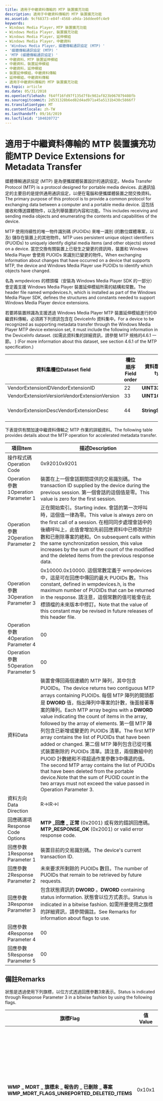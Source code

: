 ```yaml
---
title: 適用于中繼資料傳輸的 MTP 裝置擴充功能
description: 適用于中繼資料傳輸的 MTP 裝置擴充功能
ms.assetid: 9cf68373-e84f-4568-a9da-16ddee0fc4e9
keywords:
- Windows Media Player，MTP 裝置擴充功能
- Windows Media Player、裝置擴充功能
- Windows Media Player、延伸模組
- Windows Media Player，中繼資料
- 'Windows Media Player，媒體傳輸通訊協定 (MTP) '
- '媒體傳輸通訊協定 (MTP) '
- 'MTP (媒體傳輸通訊協定) '
- 中繼資料、MTP 裝置延伸模組
- 中繼資料，裝置延伸模組
- 中繼資料，延伸模組
- 裝置延伸模組，中繼資料傳輸
- 延伸模組，中繼資料傳輸
- 適用于中繼資料傳輸的 MTP 裝置擴充功能
ms.topic: article
ms.date: 05/31/2018
ms.openlocfilehash: f64ff16fd97f135d7f8c902af823b967079408fb
ms.sourcegitcommit: 2d531328b6ed82d4ad971a45a5131b430c5866f7
ms.translationtype: MT
ms.contentlocale: zh-TW
ms.lasthandoff: 09/16/2019
ms.locfileid: "104020772"
---
```

# <a name="mtp-device-extensions-for-metadata-transfer"></a><span data-ttu-id="c6896-116">適用于中繼資料傳輸的 MTP 裝置擴充功能</span><span class="sxs-lookup"><span data-stu-id="c6896-116">MTP Device Extensions for Metadata Transfer</span></span>

<span data-ttu-id="c6896-117">媒體傳輸通訊協定 (MTP) 是為便攜媒體裝置設計的通訊協定。</span><span class="sxs-lookup"><span data-stu-id="c6896-117">Media Transfer Protocol (MTP) is a protocol designed for portable media devices.</span></span> <span data-ttu-id="c6896-118">此通訊協定的主要目的是提供通用通訊協定，以便在電腦和便攜媒體裝置之間交換資料。</span><span class="sxs-lookup"><span data-stu-id="c6896-118">The primary purpose of this protocol is to provide a common protocol for exchanging data between a computer and a portable media device.</span></span> <span data-ttu-id="c6896-119">這包括接收和傳送媒體物件，以及列舉裝置的內容和功能。</span><span class="sxs-lookup"><span data-stu-id="c6896-119">This includes receiving and sending media objects and enumerating the contents and capabilities of the device.</span></span>

<span data-ttu-id="c6896-120">MTP 使用持續性的唯一物件識別碼 (PUOIDs) 來唯一識別 (的數位媒體專案，以及) 儲存在裝置上的其他物件。</span><span class="sxs-lookup"><span data-stu-id="c6896-120">MTP uses persistent unique object identifiers (PUOIDs) to uniquely identify digital media items (and other objects) stored on a device.</span></span> <span data-ttu-id="c6896-121">當您交換有關裝置上已發生之變更的資訊時，裝置和 Windows Media Player 會使用 PUOIDs 來識別已變更的物件。</span><span class="sxs-lookup"><span data-stu-id="c6896-121">When exchanging information about changes that have occurred on a device that supports MTP, the device and Windows Media Player use PUOIDs to identify which objects have changed.</span></span>

<span data-ttu-id="c6896-122">名為 wmpdevices 的標頭檔（安裝為 Windows Media Player SDK 的一部分）會定義支援 Windows Media Player 裝置延伸模組所需的結構和常數。</span><span class="sxs-lookup"><span data-stu-id="c6896-122">The header file named wmpdevices.h, which is installed as part of the Windows Media Player SDK, defines the structures and constants needed to support Windows Media Player device extensions.</span></span>

<span data-ttu-id="c6896-123">若要將裝置辨識為支援透過 Windows Media Player MTP 裝置延伸模組進行的中繼資料傳輸，必須將下列資訊包含在 DeviceInfo 資料集中。</span><span class="sxs-lookup"><span data-stu-id="c6896-123">For a device to be recognized as supporting metadata transfer through the Windows Media Player MTP device extension set, it must include the following information in the DeviceInfo dataset.</span></span> <span data-ttu-id="c6896-124"> (如需此資料集的詳細資訊，請參閱 MTP 規格的4.6.1 一節。 ) </span><span class="sxs-lookup"><span data-stu-id="c6896-124">(For more information about this dataset, see section 4.6.1 of the MTP specification.)</span></span>



| <span data-ttu-id="c6896-125">資料集欄位</span><span class="sxs-lookup"><span data-stu-id="c6896-125">Dataset field</span></span>          | <span data-ttu-id="c6896-126">欄位順序</span><span class="sxs-lookup"><span data-stu-id="c6896-126">Field order</span></span> | <span data-ttu-id="c6896-127">資料類型</span><span class="sxs-lookup"><span data-stu-id="c6896-127">Data type</span></span>  | <span data-ttu-id="c6896-128">值</span><span class="sxs-lookup"><span data-stu-id="c6896-128">Value</span></span>                       |
|------------------------|-------------|------------|-----------------------------|
| <span data-ttu-id="c6896-129">VendorExtensionID</span><span class="sxs-lookup"><span data-stu-id="c6896-129">VendorExtensionID</span></span>      | <span data-ttu-id="c6896-130">2</span><span class="sxs-lookup"><span data-stu-id="c6896-130">2</span></span>           | <span data-ttu-id="c6896-131">**UINT32**</span><span class="sxs-lookup"><span data-stu-id="c6896-131">**UINT32**</span></span> | <span data-ttu-id="c6896-132">0x00000006</span><span class="sxs-lookup"><span data-stu-id="c6896-132">0x00000006</span></span>                  |
| <span data-ttu-id="c6896-133">VendorExtensionVersion</span><span class="sxs-lookup"><span data-stu-id="c6896-133">VendorExtensionVersion</span></span> | <span data-ttu-id="c6896-134">3</span><span class="sxs-lookup"><span data-stu-id="c6896-134">3</span></span>           | <span data-ttu-id="c6896-135">**UINT16**</span><span class="sxs-lookup"><span data-stu-id="c6896-135">**UINT16**</span></span> | <span data-ttu-id="c6896-136">0x0064 (100) </span><span class="sxs-lookup"><span data-stu-id="c6896-136">0x0064 (100)</span></span>                |
| <span data-ttu-id="c6896-137">VendorExtensionDesc</span><span class="sxs-lookup"><span data-stu-id="c6896-137">VendorExtensionDesc</span></span>    | <span data-ttu-id="c6896-138">4</span><span class="sxs-lookup"><span data-stu-id="c6896-138">4</span></span>           | <span data-ttu-id="c6896-139">**String**</span><span class="sxs-lookup"><span data-stu-id="c6896-139">**String**</span></span> | <span data-ttu-id="c6896-140">"microsoft.com/WMPPD： 10.0"</span><span class="sxs-lookup"><span data-stu-id="c6896-140">"microsoft.com/WMPPD: 10.0"</span></span> |



 

<span data-ttu-id="c6896-141">下表提供有關加速中繼資料傳輸之 MTP 作業的詳細資料。</span><span class="sxs-lookup"><span data-stu-id="c6896-141">The following table provides details about the MTP operation for accelerated metadata transfer.</span></span>



| <span data-ttu-id="c6896-142">項目</span><span class="sxs-lookup"><span data-stu-id="c6896-142">Item</span></span>                  | <span data-ttu-id="c6896-143">描述</span><span class="sxs-lookup"><span data-stu-id="c6896-143">Description</span></span>                                                                                                                                                                                                                                                                                                                                                                                                                                                                                            |
|-----------------------|--------------------------------------------------------------------------------------------------------------------------------------------------------------------------------------------------------------------------------------------------------------------------------------------------------------------------------------------------------------------------------------------------------------------------------------------------------------------------------------------------------|
| <span data-ttu-id="c6896-144">操作程式碼</span><span class="sxs-lookup"><span data-stu-id="c6896-144">Operation Code</span></span>        | <span data-ttu-id="c6896-145">0x9201</span><span class="sxs-lookup"><span data-stu-id="c6896-145">0x9201</span></span>                                                                                                                                                                                                                                                                                                                                                                                                                                                                                                 |
| <span data-ttu-id="c6896-146">Operation 參數1</span><span class="sxs-lookup"><span data-stu-id="c6896-146">Operation Parameter 1</span></span> | <span data-ttu-id="c6896-147">裝置在上一個會話期間提供的交易識別碼。</span><span class="sxs-lookup"><span data-stu-id="c6896-147">The transaction ID supplied by the device during the previous session.</span></span> <span data-ttu-id="c6896-148">第一個會話的這個值是零。</span><span class="sxs-lookup"><span data-stu-id="c6896-148">This value is zero for the first session.</span></span>                                                                                                                                                                                                                                                                                                                                                                                       |
| <span data-ttu-id="c6896-149">Operation 參數2</span><span class="sxs-lookup"><span data-stu-id="c6896-149">Operation Parameter 2</span></span> | <span data-ttu-id="c6896-150">正在開始索引。</span><span class="sxs-lookup"><span data-stu-id="c6896-150">Starting index.</span></span> <span data-ttu-id="c6896-151">會話的第一次呼叫時，這個值一律為零。</span><span class="sxs-lookup"><span data-stu-id="c6896-151">This value is always zero on the first call of a session.</span></span> <span data-ttu-id="c6896-152">在相同同步處理會話中的後續呼叫上，此值會增加先前回應資料中已修改的計數和已刪除專案的總和。</span><span class="sxs-lookup"><span data-stu-id="c6896-152">On subsequent calls within the same synchronization session, this value increases by the sum of the count of the modified and the deleted items from the previous response data.</span></span>                                                                                                                                                                                                                                             |
| <span data-ttu-id="c6896-153">Operation 參數3</span><span class="sxs-lookup"><span data-stu-id="c6896-153">Operation Parameter 3</span></span> | <span data-ttu-id="c6896-154">0x10000.</span><span class="sxs-lookup"><span data-stu-id="c6896-154">0x10000.</span></span> <span data-ttu-id="c6896-155">這個常數定義于 wmpdevices 中，這是可在回應中傳回的最大 PUOIDs 數。</span><span class="sxs-lookup"><span data-stu-id="c6896-155">This constant, defined in wmpdevices.h, is the maximum number of PUOIDs that can be returned in the response.</span></span> <span data-ttu-id="c6896-156">請注意，這個常數的值可能會在此標頭檔的未來版本中修訂。</span><span class="sxs-lookup"><span data-stu-id="c6896-156">Note that the value of this constant may be revised in future releases of this header file.</span></span>                                                                                                                                                                                                                                                                                     |
| <span data-ttu-id="c6896-157">Operation 參數4</span><span class="sxs-lookup"><span data-stu-id="c6896-157">Operation Parameter 4</span></span> | <span data-ttu-id="c6896-158">0</span><span class="sxs-lookup"><span data-stu-id="c6896-158">0</span></span>                                                                                                                                                                                                                                                                                                                                                                                                                                                                                                      |
| <span data-ttu-id="c6896-159">Operation 參數5</span><span class="sxs-lookup"><span data-stu-id="c6896-159">Operation Parameter 5</span></span> | <span data-ttu-id="c6896-160">0</span><span class="sxs-lookup"><span data-stu-id="c6896-160">0</span></span>                                                                                                                                                                                                                                                                                                                                                                                                                                                                                                      |
| <span data-ttu-id="c6896-161">資料</span><span class="sxs-lookup"><span data-stu-id="c6896-161">Data</span></span>                  | <span data-ttu-id="c6896-162">裝置會傳回兩個連續的 MTP 陣列，其中包含 PUOIDs。</span><span class="sxs-lookup"><span data-stu-id="c6896-162">The device returns two contiguous MTP arrays containing PUOIDs.</span></span> <span data-ttu-id="c6896-163">每個 MTP 陣列的開頭都是 **DWORD** 值，指出陣列中專案的計數，後面接著專案的陣列。</span><span class="sxs-lookup"><span data-stu-id="c6896-163">Each MTP array begins with a **DWORD** value indicating the count of items in the array, followed by the array of elements.</span></span> <span data-ttu-id="c6896-164">第一個 MTP 陣列包含已新增或變更的 PUOIDs 清單。</span><span class="sxs-lookup"><span data-stu-id="c6896-164">The first MTP array contains the list of PUOIDs that have been added or changed.</span></span> <span data-ttu-id="c6896-165">第二個 MTP 陣列包含已從可攜式裝置刪除的 PUOIDs 清單。請注意，兩個數組中的 PUOID 計數總和不得超過作業參數3中傳遞的值。</span><span class="sxs-lookup"><span data-stu-id="c6896-165">The second MTP array contains the list of PUOIDs that have been deleted from the portable device.Note that the sum of PUOID count in the two arrays must not exceed the value passed in Operation Parameter 3.</span></span><br/> |
| <span data-ttu-id="c6896-166">資料方向</span><span class="sxs-lookup"><span data-stu-id="c6896-166">Data Direction</span></span>        | <span data-ttu-id="c6896-167">R->I</span><span class="sxs-lookup"><span data-stu-id="c6896-167">R->I</span></span>                                                                                                                                                                                                                                                                                                                                                                                                                                                                                                |
| <span data-ttu-id="c6896-168">回應碼選項</span><span class="sxs-lookup"><span data-stu-id="c6896-168">Response Code Options</span></span> | <span data-ttu-id="c6896-169">**MTP \_回應 \_ 正常** (0x2001) 或有效的錯誤回應碼。</span><span class="sxs-lookup"><span data-stu-id="c6896-169">**MTP\_RESPONSE\_OK** (0x2001) or valid error response code.</span></span>                                                                                                                                                                                                                                                                                                                                                                                                                                           |
| <span data-ttu-id="c6896-170">回應參數1</span><span class="sxs-lookup"><span data-stu-id="c6896-170">Response Parameter 1</span></span>  | <span data-ttu-id="c6896-171">裝置目前的交易識別碼。</span><span class="sxs-lookup"><span data-stu-id="c6896-171">The device's current transaction ID.</span></span>                                                                                                                                                                                                                                                                                                                                                                                                                                                                   |
| <span data-ttu-id="c6896-172">回應參數2</span><span class="sxs-lookup"><span data-stu-id="c6896-172">Response Parameter 2</span></span>  | <span data-ttu-id="c6896-173">未來要求所剩餘的 PUOIDs 數目。</span><span class="sxs-lookup"><span data-stu-id="c6896-173">The number of PUOIDs that remain to be retrieved by future requests.</span></span>                                                                                                                                                                                                                                                                                                                                                                                                                                   |
| <span data-ttu-id="c6896-174">回應參數3</span><span class="sxs-lookup"><span data-stu-id="c6896-174">Response Parameter 3</span></span>  | <span data-ttu-id="c6896-175">包含狀態資訊的 **DWORD** 。</span><span class="sxs-lookup"><span data-stu-id="c6896-175">**DWORD** containing status information.</span></span> <span data-ttu-id="c6896-176">狀態會以位方式表示。</span><span class="sxs-lookup"><span data-stu-id="c6896-176">Status is indicated in a bitwise fashion.</span></span> <span data-ttu-id="c6896-177">如需所要使用之旗標的詳細資訊，請參閱備註。</span><span class="sxs-lookup"><span data-stu-id="c6896-177">See Remarks for information about flags to use.</span></span>                                                                                                                                                                                                                                                                                                                                                                     |
| <span data-ttu-id="c6896-178">回應參數4</span><span class="sxs-lookup"><span data-stu-id="c6896-178">Response Parameter 4</span></span>  | <span data-ttu-id="c6896-179">0</span><span class="sxs-lookup"><span data-stu-id="c6896-179">0</span></span>                                                                                                                                                                                                                                                                                                                                                                                                                                                                                                      |
| <span data-ttu-id="c6896-180">回應參數5</span><span class="sxs-lookup"><span data-stu-id="c6896-180">Response Parameter 5</span></span>  | <span data-ttu-id="c6896-181">0</span><span class="sxs-lookup"><span data-stu-id="c6896-181">0</span></span>                                                                                                                                                                                                                                                                                                                                                                                                                                                                                                      |



 

## <a name="remarks"></a><span data-ttu-id="c6896-182">備註</span><span class="sxs-lookup"><span data-stu-id="c6896-182">Remarks</span></span>

<span data-ttu-id="c6896-183">狀態是透過使用下列旗標，以位方式透過回應參數3來表示。</span><span class="sxs-lookup"><span data-stu-id="c6896-183">Status is indicated through Response Parameter 3 in a bitwise fashion by using the following flags.</span></span>



| <span data-ttu-id="c6896-184">旗標</span><span class="sxs-lookup"><span data-stu-id="c6896-184">Flag</span></span>                                             | <span data-ttu-id="c6896-185">值</span><span class="sxs-lookup"><span data-stu-id="c6896-185">Value</span></span> | <span data-ttu-id="c6896-186">描述</span><span class="sxs-lookup"><span data-stu-id="c6896-186">Description</span></span>                                                                                                                                                                                                                          |
|--------------------------------------------------|-------|--------------------------------------------------------------------------------------------------------------------------------------------------------------------------------------------------------------------------------------|
| <span data-ttu-id="c6896-187">**WMP \_ MDRT \_ 旗標未 \_ 報告的 \_ 已刪除 \_ 專案**</span><span class="sxs-lookup"><span data-stu-id="c6896-187">**WMP\_MDRT\_FLAGS\_UNREPORTED\_DELETED\_ITEMS**</span></span> | <span data-ttu-id="c6896-188">0x1</span><span class="sxs-lookup"><span data-stu-id="c6896-188">0x1</span></span>   | <span data-ttu-id="c6896-189">專案已在報告第一個物件路徑名稱之前刪除。</span><span class="sxs-lookup"><span data-stu-id="c6896-189">Items were deleted before the first object path name being reported.</span></span> <span data-ttu-id="c6896-190">這通常表示裝置已重新格式化。</span><span class="sxs-lookup"><span data-stu-id="c6896-190">This often indicates that the device was reformatted.</span></span>                                                                                                           |
| <span data-ttu-id="c6896-191">**WMP \_ MDRT \_ 旗 \_ 標 \_ 已新增的 \_ 專案**</span><span class="sxs-lookup"><span data-stu-id="c6896-191">**WMP\_MDRT\_FLAGS\_UNREPORTED\_ADDED\_ITEMS**</span></span>   | <span data-ttu-id="c6896-192">0x2</span><span class="sxs-lookup"><span data-stu-id="c6896-192">0x2</span></span>   | <span data-ttu-id="c6896-193">裝置包含一些無法在 PUOIDS 清單中傳回的新增專案。</span><span class="sxs-lookup"><span data-stu-id="c6896-193">The device contains some added items that cannot be returned in the list of PUOIDS.</span></span> <span data-ttu-id="c6896-194">請注意，此旗標不是重複的回應參數2。</span><span class="sxs-lookup"><span data-stu-id="c6896-194">Note that this flag is not redundant with Response Parameter 2.</span></span> <span data-ttu-id="c6896-195">只有當裝置無法傳回的要求專案時，才設定此旗標。</span><span class="sxs-lookup"><span data-stu-id="c6896-195">Set this flag only when there are requested items that the device cannot return.</span></span> |



 

<span data-ttu-id="c6896-196">Bits 2 到31保留供日後使用。</span><span class="sxs-lookup"><span data-stu-id="c6896-196">Bits 2 through 31 are reserved for future use.</span></span> <span data-ttu-id="c6896-197">這些位應設定為零。</span><span class="sxs-lookup"><span data-stu-id="c6896-197">These bits should be set to zero.</span></span>

<span data-ttu-id="c6896-198">Windows Media Player 在傳送媒體檔案之前，于同步處理會話開始時，將 MTP 命令傳送到裝置。</span><span class="sxs-lookup"><span data-stu-id="c6896-198">Windows Media Player sends the MTP command to a device at the start of a synchronization session before media files are transferred.</span></span> <span data-ttu-id="c6896-199">裝置應該儘快傳回其回應，以避免同步處理作業的延遲。</span><span class="sxs-lookup"><span data-stu-id="c6896-199">The device should return its response as quickly as possible to avoid delays in the synchronization operation.</span></span>

<span data-ttu-id="c6896-200">Windows Media Player 會針對回應中所傳回之每個修改 POUID 的 [中繼資料](about-the-metadata.md) ，要求所列屬性的值。</span><span class="sxs-lookup"><span data-stu-id="c6896-200">Windows Media Player will request values for the attributes listed in [About the Metadata](about-the-metadata.md) for each modified POUID returned in the response.</span></span> <span data-ttu-id="c6896-201">Windows Media Player 可能會在後續命令中，將這些屬性的更新值傳送至裝置。</span><span class="sxs-lookup"><span data-stu-id="c6896-201">Windows Media Player might send updated values for these attributes to the device in subsequent commands.</span></span>

<span data-ttu-id="c6896-202">如果使用者的設定需要，則可以將回報為已從裝置移除的檔案再次複製到裝置。</span><span class="sxs-lookup"><span data-stu-id="c6896-202">Files reported as having been removed from the device can be copied to the device again if the user's settings require it.</span></span>

## <a name="related-topics"></a><span data-ttu-id="c6896-203">相關主題</span><span class="sxs-lookup"><span data-stu-id="c6896-203">Related topics</span></span>

<dl> <dt>

[<span data-ttu-id="c6896-204">**加速中繼資料傳輸的裝置擴充功能**</span><span class="sxs-lookup"><span data-stu-id="c6896-204">**Device Extensions for Accelerated Metadata Transfer**</span></span>](device-extensions-for-accelerated-metadata-transfer.md)
</dt> </dl>

 

 





